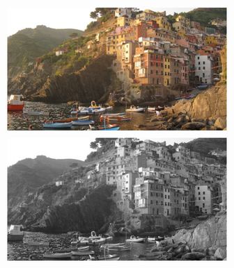 ![Input](cinque_terre_small.jpg?raw=true "Input image")


![Output](HW1_output.png?raw=true "Output image")